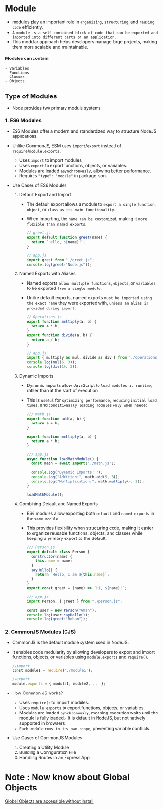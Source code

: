 # Module

- modules play an important role in `organizing`, `structuring`, and `reusing code` efficiently.
- `A module is a self-contained block of code that can be exported and imported into different parts of an application.`
- This modular approach helps developers manage large projects, making them more scalable and maintainable.

#### Modules can contain

    - Variables
    - Functions
    - Classes
    - Objects

## Type of Modules

- Node provides two primary module systems

### 1. ES6 Modules

- ES6 Modules offer a modern and standardized way to structure NodeJS applications.
- Unlike CommonJS, ESM uses `import`/`export` instead of `require`/`module.exports`.

  - Uses `import` to import modules.
  - Uses `export` to export functions, objects, or variables.
  - Modules are loaded `asynchronously`, allowing better performance.
  - Requires `"type": "module"` in package.json.

- Use Cases of ES6 Modules

  1. Default Export and Import

     - The default export allows a module to `export a single` `function`, `object`, or `class` `as its main functionality`.
     - When importing, the `name can be customized`, making it `more flexible than named exports`.

       ```js
       // greet.js
       export default function greet(name) {
         return `Hello, ${name}!`;
       }

       // app.js
       import greet from "./greet.js";
       console.log(greet("Node.js"));
       ```

  2. Named Exports with Aliases

     - Named exports `allow multiple functions`, `objects`, or `variables` to be exported `from a single module`.
     - Unlike default exports, named exports `must be imported using the exact name` they were exported with, `unless an alias is provided during import`.

       ```js
       // Operations.js
       export function multiply(a, b) {
         return a * b;
       }
       export function divide(a, b) {
         return a / b;
       }

       // app.js
       import { multiply as mul, divide as div } from "./operations.js";
       console.log(mul(6, 3));
       console.log(div(10, 2));
       ```

  3. Dynamic Imports

     - Dynamic imports allow JavaScript to `load modules at runtime`, rather than at the start of execution.
     - This is `useful` for `optimizing performance`, `reducing` `initial load times`, and `conditionally loading modules` `only when needed`.

       ```js
       /// math.js
       export function add(a, b) {
         return a + b;
       }

       export function multiply(a, b) {
         return a * b;
       }
       ```

       ```js
       /// app.js
       async function loadMathModule() {
         const math = await import("./math.js");

         console.log("Dynamic Imports: ");
         console.log("Addition:", math.add(5, 3));
         console.log("Multiplication:", math.multiply(4, 3));
       }

       loadMathModule();
       ```

  4. Combining Default and Named Exports

     - ES6 modules allow exporting both `default` and `named exports` in the `same module`.
     - This provides flexibility when structuring code, making it easier to organize reusable functions, objects, and classes while keeping a primary export as the default.

       ```js
       /// Person.js
       export default class Person {
         constructor(name) {
           this.name = name;
         }
         sayHello() {
           return `Hello, I am ${this.name}`;
         }
       }
       export const greet = (name) => `Hi, ${name}!`;

       /// app.js
       import Person, { greet } from "./person.js";

       const user = new Person("Aman");
       console.log(user.sayHello());
       console.log(greet("Rohan"));
       ```

### 2. CommonJS Modules (CJS)

- CommonJS is the default module system used in NodeJS.
- It enables code modularity by allowing developers to export and import functions, objects, or variables using `module.exports` and `require()`.

  ```jsx
  //import 
  const module1 = require('./module1');

  //export
  module.exports = { module1, module2, ... };
  ```

- How Common JS works?

  - Uses `require()` to import modules.
  - Uses `module.exports` to export functions, objects, or variables.
  - Modules are loaded `synchronously`, meaning execution waits until the module is fully loaded.- It is default in NodeJS, but not natively supported in browsers.
  - `Each module` `runs in its own scope`, preventing variable conflicts.

- Use Cases of CommonJS Modules
  1. Creating a Utility Module
  2. Building a Configuration File
  3. Handling Routes in an Express App

# Note : Now know about Global Objects

[Global Objects are accessible without install](./Global%20Objects.md)